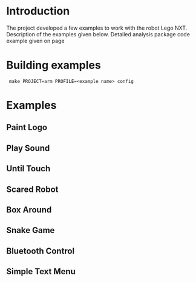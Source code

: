 

# Introduction #

The project developed a few examples to work with the robot Lego NXT.
Description of the examples given below. Detailed analysis package code
example given on page

# Building examples #

```
 make PROJECT=arm PROFILE=<example name> config
```

# Examples #

## Paint Logo ##
## Play Sound ##
## Until Touch ##
## Scared Robot ##
## Box Around ##
## Snake Game ##
## Bluetooth Control ##
## Simple Text Menu ##

